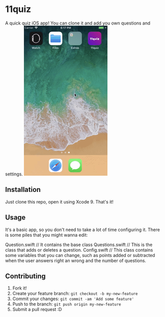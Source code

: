 # 11quiz
A quick quiz iOS app! You can clone it and add you own questions and settings.
![Demo](./Screenshots/demo.gif)
## Installation

 Just clone this repo, open it using Xcode 9. That's it!

## Usage

It's a basic app, so you don't need to take a lot of time configuring it. There is some piles that you might wanna edit:

Question.swift // It contains the base class
Questions.swift // This is the class that adds or deletes a question.
Config.swift // This class contains some variables that you can change, such as points added or subtracted when the user answers right an wrong and the number of questions.

## Contributing
1. Fork it!
2. Create your feature branch: `git checkout -b my-new-feature`
3. Commit your changes: `git commit -am 'Add some feature'`
4. Push to the branch: `git push origin my-new-feature`
5. Submit a pull request :D
